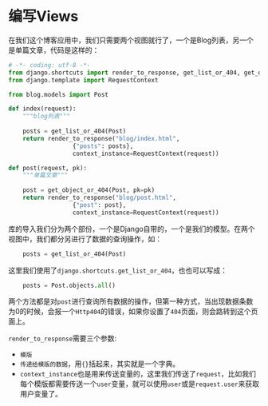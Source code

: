 编写Views
====

在我们这个博客应用中，我们只需要两个视图就行了，一个是Blog列表，另一个是单篇文章，代码是这样的：

```python
# -*- coding: utf-8 -*-
from django.shortcuts import render_to_response, get_list_or_404, get_object_or_404
from django.template import RequestContext

from blog.models import Post

def index(request):
	"""blog列表"""
	
	posts = get_list_or_404(Post)
	return render_to_response("blog/index.html",
				  {"posts": posts},
				  context_instance=RequestContext(request))

def post(request, pk):
	"""单篇文章"""
	
	post = get_object_or_404(Post, pk=pk)
	return render_to_response("blog/post.html",
				  {"post": post},
				  context_instance=RequestContext(request))
```

库的导入我们分为两个部份，一个是Django自带的，一个是我们的模型。在两个视图中，我们都分另进行了数据的查询操作，如：

```python
	posts = get_list_or_404(Post)
```

这里我们使用了`django.shortcuts.get_list_or_404`，也也可以写成：

```python
	posts = Post.objects.all()
```

两个方法都是对`post`进行查询所有数据的操作，但第一种方式，当出现数据条数为0的时候，会报一个`Http404`的错误，如果你设置了`404`页面，则会路转到这个页面上。

`render_to_response`需要三个参数:

- `模版`
- `传递给模版的数据`，用`{}`括起来，其实就是一个字典。
- `context_instance`也是用来传送变量的，这里我们传送了`request`，比如我们每个模版都需要传送一个`user`变量，就可以使用`user`或是`request.user`来获取用户变量了。

